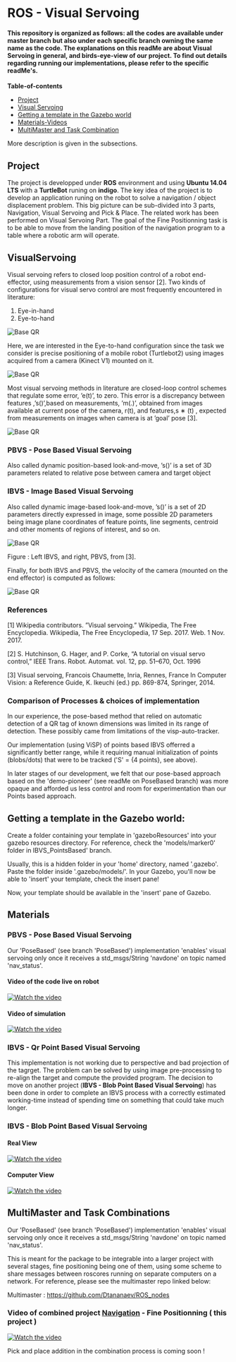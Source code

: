 # ROS - Visual Servoing

#### This repository is organized as follows: all the codes are available under master branch but also under each specific branch owning the same name as the code. The explanations on this readMe are about Visual Servoing in general, and birds-eye-view of our project. To find out details regarding running our implementations, please refer to the specific readMe's.

**Table-of-contents**

* [Project](#project)
* [Visual Servoing](#visualservoing)
* [Getting a template in the Gazebo world](#getting-a-template-in-the-gazebo-world)
* [Materials-Videos](#materials)
* [MultiMaster and Task Combination](#multimaster-and-task-combinations)


More description is given in the subsections.

## Project

The project is developped under **ROS** environment and using **Ubuntu 14.04 LTS** with a **TurtleBot** runing on **indigo**. 
The key idea of the project is to develop an application runing on the robot to solve a navigation / object displacement problem.
This big picture can be sub-divided into 3 parts, Navigation, Visual Servoing and Pick & Place. The related work has been performed on Visual Servoing Part.
The goal of the Fine Positionning task is to be able to move from the landing position of the navigation program to a table where a robotic arm will operate.



## VisualServoing
Visual servoing refers to closed loop position control of a robot end-effector, using measurements from a vision sensor [2]. Two kinds of configurations for visual servo control are most frequently encountered in literature:
1. Eye-in-hand
2. Eye-to-hand

![Base QR](readMeResources/twovsconfigs.png)

Here, we are interested in the Eye-to-hand configuration since the task we consider is precise positioning of a mobile robot (Turtlebot2) using images acquired from a camera (Kinect V1) mounted on it.

![Base QR](readMeResources/tbotvs.png)

Most visual servoing methods in literature are closed-loop control schemes that regulate some error, ’e(t)’, to zero. This error is a discrepancy between features ,’s()’,based on measurements, ’m(.)’, obtained from images available at current pose of the camera, r(t), and features,s ∗ (t) , expected from measurements on images when camera is at ’goal’ pose [3].

![Base QR](readMeResources/eq1.png)

### PBVS - Pose Based Visual Servoing
Also called dynamic position-based look-and-move, ’s()’ is a set of 3D parameters related to relative pose between camera and target object

### IBVS - Image Based Visual Servoing 
Also called dynamic image-based look-and-move, ’s()’ is a set of 2D parameters directly expressed in image, some possible 2D parameters being image plane coordinates of feature points, line segments, centroid and other moments of regions of interest, and so on.

![Base QR](readMeResources/ibvspbvs.png)

Figure : Left IBVS, and right, PBVS, from [3].

Finally, for both IBVS and PBVS, the velocity of the camera (mounted on the end effector) is computed as follows:

![Base QR](readMeResources/errmin.png)

### References
[1] Wikipedia contributors. ”Visual servoing.” Wikipedia, The Free Encyclopedia. Wikipedia, The Free Encyclopedia, 17 Sep. 2017. Web. 1 Nov. 2017.

[2] S. Hutchinson, G. Hager, and P. Corke, “A tutorial on visual servo control,” IEEE Trans. Robot. Automat. vol. 12, pp. 51–670, Oct. 1996

[3] Visual servoing, Francois Chaumette, Inria, Rennes, France In Computer Vision: a Reference Guide, K. Ikeuchi (ed.) pp. 869-874, Springer, 2014.

### Comparison of Processes & choices of implementation
In our experience, the pose-based method that relied on automatic detection of a QR tag of known dimensions was limited in its range of detection. These possibly came from limitations of the visp-auto-tracker.

Our implementation (using ViSP) of points based IBVS offerred a significantly better range, while it requiring manual initialization of points (blobs/dots) that were to be tracked ('S' = {4 points}, see above).

In later stages of our development, we felt that our pose-based approach based on the 'demo-pioneer' (see readMe on PoseBased branch) was more opaque and afforded us less control and room for experimentation than our Points based approach. 
 

## Getting a template in the Gazebo world:
Create a folder containing your template in 'gazeboResources' into your gazebo resources directory. For reference, check the 'models/marker0' folder in IBVS_PointsBased' branch.

Usually, this is a hidden folder in your 'home' directory, named '.gazebo'. Paste the folder inside '.gazebo/models/'. In your Gazebo, you'll now be able to 'insert' your template, check the insert pane!

Now, your template should be available in the 'insert' pane of Gazebo.

## Materials

### PBVS - Pose Based Visual Servoing

Our 'PoseBased' (see branch 'PoseBased') implementation 'enables' visual servoing only once it receives a std_msgs/String 'navdone' on topic named 'nav_status'.

#### Video of the code live on robot
[![Watch the video](ressources/vide.png)](https://www.youtube.com/watch?v=K4BQ3v-MSrs)
#### Video of simulation
[![Watch the video](ressources/video.png)](https://www.youtube.com/watch?v=qCdgKvE52iY)

### IBVS - Qr Point Based Visual Servoing 
This implementation is not working due to perspective and bad projection of the tagrget. The problem can be solved by using image pre-processing to re-align the target and compute the provided program.
The decision to move on another project (**IBVS - Blob Point Based Visual Servoing**) has been done in order to complete an IBVS process with a correctly estimated working-time instead of spending time on something that could take much longer.

### IBVS - Blob Point Based Visual Servoing 
#### Real View
[![Watch the video](ressources/ibvs1.png)](https://www.youtube.com/watch?v=bUESEUgN75Q)
#### Computer View
[![Watch the video](ressources/ibvs2.png)](https://www.youtube.com/watch?v=yDBamqhc0QQ)

## MultiMaster and Task Combinations
Our 'PoseBased' (see branch 'PoseBased') implementation 'enables' visual servoing only once it receives a std_msgs/String 'navdone' on topic named 'nav_status'.

This is meant for the package to be integrable into a larger project with several stages, fine positioning being one of them, using some scheme to share messages between roscores running on separate computers on a network. For reference, please see the multimaster repo linked below:

Multimaster : https://github.com/Dtananaev/ROS_nodes

### Video of combined project [Navigation](https://github.com/gopi231091/Mapping_LocalizationOfARMarkers_Navigation_ROS_Turtlebot#repository) - Fine Positionning ( this project ) 

[![Watch the video](ressources/complete.png)](https://www.youtube.com/watch?v=hZTU4JiTiyA&feature=youtu.be)

Pick and place addition in the combination process is coming soon !

